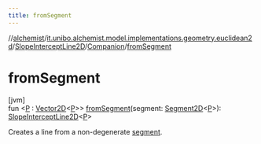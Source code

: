```yaml
---
title: fromSegment
---
```

//[alchemist](../../../../index.html)/[it.unibo.alchemist.model.implementations.geometry.euclidean2d](../../index.html)/[SlopeInterceptLine2D](../index.html)/[Companion](index.html)/[fromSegment](from-segment.html)



# fromSegment



[jvm]\
fun <[P](from-segment.html) : [Vector2D](../../../it.unibo.alchemist.model.interfaces.geometry/-vector2-d/index.html)<[P](from-segment.html)>> [fromSegment](from-segment.html)(segment: [Segment2D](../../../it.unibo.alchemist.model.interfaces.geometry.euclidean2d/-segment2-d/index.html)<[P](from-segment.html)>): [SlopeInterceptLine2D](../index.html)<[P](from-segment.html)>



Creates a line from a non-degenerate [segment](from-segment.html).




